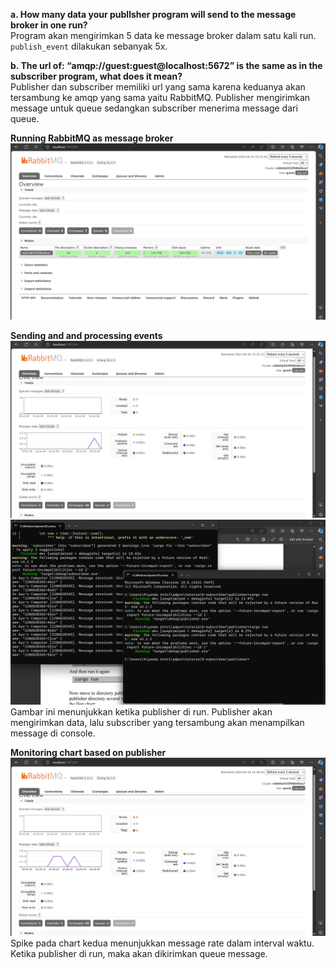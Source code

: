 **a. How many data your publlsher program will send to the message broker in one run?** <br>
Program akan mengirimkan 5 data ke message broker dalam satu kali run. `publish_event` dilakukan sebanyak 5x. <br>

**b. The url of: “amqp://guest:guest@localhost:5672” is the same as in the subscriber program, what does it mean?** <br>
Publisher dan subscriber memiliki url yang sama karena keduanya akan tersambung ke amqp yang sama yaitu RabbitMQ. Publisher mengirimkan message untuk queue sedangkan subscriber menerima message dari queue.

**Running RabbitMQ as message broker**
![alt text](<Screenshot (782).png>)

**Sending and and processing events**
![alt text](<Screenshot (785).png>) <br>
![alt text](<Screenshot (787).png>) <br>
Gambar ini menunjukkan ketika publisher di run. Publisher akan mengirimkan data, lalu subscriber yang tersambung akan menampilkan message di console.

**Monitoring chart based on publisher**
![alt text](<Screenshot (789).png>)
Spike pada chart kedua menunjukkan message rate dalam interval waktu. Ketika publisher di run, maka akan dikirimkan queue message.